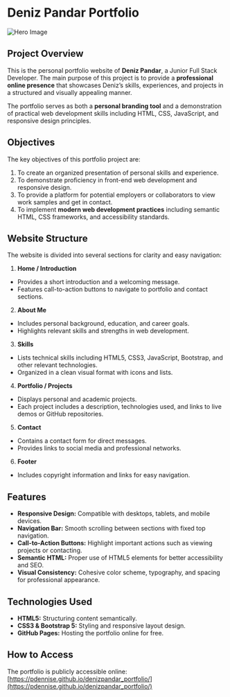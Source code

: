 # Deniz Pandar Portfolio

![Hero Image](images/hero.jpeg)

## Project Overview
This is the personal portfolio website of **Deniz Pandar**, a Junior Full Stack Developer. The main purpose of this project is to provide a **professional online presence** that showcases Deniz’s skills, experiences, and projects in a structured and visually appealing manner.

The portfolio serves as both a **personal branding tool** and a demonstration of practical web development skills including HTML, CSS, JavaScript, and responsive design principles.

## Objectives
The key objectives of this portfolio project are:
1. To create an organized presentation of personal skills and experience.
2. To demonstrate proficiency in front-end web development and responsive design.
3. To provide a platform for potential employers or collaborators to view work samples and get in contact.
4. To implement **modern web development practices** including semantic HTML, CSS frameworks, and accessibility standards.

## Website Structure
The website is divided into several sections for clarity and easy navigation:

1. **Home / Introduction**
- Provides a short introduction and a welcoming message.
- Features call-to-action buttons to navigate to portfolio and contact sections.

2. **About Me**
- Includes personal background, education, and career goals.
- Highlights relevant skills and strengths in web development.

3. **Skills**
- Lists technical skills including HTML5, CSS3, JavaScript, Bootstrap, and other relevant technologies.
- Organized in a clean visual format with icons and lists.

4. **Portfolio / Projects**
- Displays personal and academic projects.
- Each project includes a description, technologies used, and links to live demos or GitHub repositories.

5. **Contact**
- Contains a contact form for direct messages.
- Provides links to social media and professional networks.

6. **Footer**
- Includes copyright information and links for easy navigation.

## Features
- **Responsive Design:** Compatible with desktops, tablets, and mobile devices.
- **Navigation Bar:** Smooth scrolling between sections with fixed top navigation.
- **Call-to-Action Buttons:** Highlight important actions such as viewing projects or contacting.
- **Semantic HTML:** Proper use of HTML5 elements for better accessibility and SEO.
- **Visual Consistency:** Cohesive color scheme, typography, and spacing for professional appearance.

## Technologies Used
- **HTML5:** Structuring content semantically.
- **CSS3 & Bootstrap 5:** Styling and responsive layout design.
- **GitHub Pages:** Hosting the portfolio online for free.

## How to Access
The portfolio is publicly accessible online:
[https://pdennise.github.io/denizpandar_portfolio/](https://pdennise.github.io/denizpandar_portfolio/)
